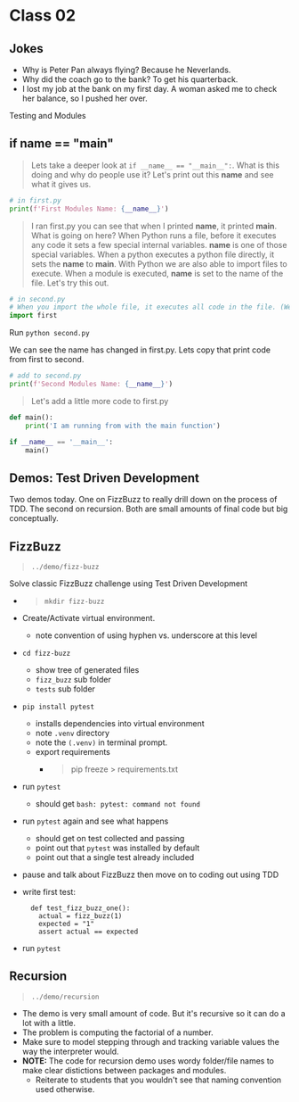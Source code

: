 # Class 02

## Jokes

- Why is Peter Pan always flying? Because he Neverlands.
- Why did the coach go to the bank? To get his quarterback.
- I lost my job at the bank on my first day. A woman asked me to check her balance, so I pushed her over.

Testing and Modules

## if __name__ == "__main__"

> Lets take a deeper look at `if __name__ == "__main__":`. What is this doing and why do people use it? Let's print out this __name__ and see what it gives us.

```python
# in first.py
print(f'First Modules Name: {__name__}')
```

> I ran first.py you can see that when I printed __name__, it printed __main__. What is going on here? When Python runs a file, before it executes any code it sets a few special internal variables. __name__ is one of those special variables. When a python executes a python file directly, it sets the __name__ to __main__. With Python we are also able to import files to execute. When a module is executed, __name__ is set to the name of the file. Let's try this out.

```python
# in second.py
# When you import the whole file, it executes all code in the file. (Well mostly)
import first
```

Run `python second.py`

We can see the name has changed in first.py. Lets copy that print code from first to second.

```python
# add to second.py
print(f'Second Modules Name: {__name__}')
```

> Let's add a little more code to first.py

```python
def main():
    print('I am running from with the main function')

if __name__ == '__main__':
    main()
```

## Demos: Test Driven Development

Two demos today. One on FizzBuzz to really drill down on the process of TDD. The second on recursion. Both are small amounts of final code but big conceptually.

## FizzBuzz

> `../demo/fizz-buzz`

Solve classic FizzBuzz challenge using Test Driven Development

- > `mkdir fizz-buzz`
- Create/Activate virtual environment.
  - note convention of using hyphen vs. underscore at this level
- `cd fizz-buzz`
  - show tree of generated files
  - `fizz_buzz` sub folder
  - `tests` sub folder
- `pip install pytest`
  - installs dependencies into virtual environment
  - note `.venv` directory
  - note the `(.venv)` in terminal prompt.
  - export requirements
    - > pip freeze > requirements.txt
- run `pytest`
  - should get `bash: pytest: command not found`
- run `pytest` again and see what happens
  - should get on test collected and passing
  - point out that `pytest` was installed by default
  - point out that a single test already included
- pause and talk about FizzBuzz then move on to coding out using TDD
- write first test:

        def test_fizz_buzz_one():
          actual = fizz_buzz(1)
          expected = "1"
          assert actual == expected

- run `pytest`

## Recursion

> `../demo/recursion`

- The demo is very small amount of code. But it's recursive so it can do a lot with a little.
- The problem is computing the factorial of a number.
- Make sure to model stepping through and tracking variable values the way the interpreter would.
- **NOTE:** The code for recursion demo uses wordy folder/file names to make clear distictions between packages and modules.
  - Reiterate to students that you wouldn't see that naming convention used otherwise.
